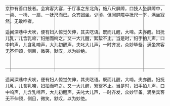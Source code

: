 <div style="
height:15em;border:Silver;
	--line-height:20px;--c:Gray;
	background-size: 10em calc(5*var(--line-height));
background-image:
    linear-gradient(to right, var(--c) 1px, transparent 1px),
		linear-gradient(to bottom, var(--c) 1px, transparent 1px);
	background-position-x:16px;
">

京中有善口技者。会宾客大宴，于厅事之东北角，施八尺屏障，口技人坐屏障中，一桌、一椅、一扇、一抚尺而已。众宾团坐。少顷，但闻屏障中抚尺一下，满坐寂然，无敢哗者。

遥闻深巷中犬吠，便有妇人惊觉欠伸，其夫呓语。既而儿醒，大啼。夫亦醒。妇抚儿乳，儿含乳啼，妇拍而呜之。又一大儿醒，絮絮不止。当是时，妇手拍儿声，口中呜声，儿含乳啼声，大儿初醒声，夫叱大儿声，一时齐发，众妙毕备。满坐宾客无不伸颈，侧目，微笑，默叹，以为妙绝。
</div>

<div style="
height:15em;border:Silver;
--s: 100px; /* control the size */

--_g: #0000 90deg,#eee 0;
background: 
conic-gradient(from 90deg at 2px 2px,var(--_g))
0 0/var(--s) var(--s),
conic-gradient(from 90deg at 1px 1px,var(--_g))
0 0/calc(var(--s)/5) calc(var(--s)/5)*/
">
京中有善口技者。会宾客大宴，于厅事之东北角，施八尺屏障，口技人坐屏障中，一桌、一椅、一扇、一抚尺而已。众宾团坐。少顷，但闻屏障中抚尺一下，满坐寂然，无敢哗者。

遥闻深巷中犬吠，便有妇人惊觉欠伸，其夫呓语。既而儿醒，大啼。夫亦醒。妇抚儿乳，儿含乳啼，妇拍而呜之。又一大儿醒，絮絮不止。当是时，妇手拍儿声，口中呜声，儿含乳啼声，大儿初醒声，夫叱大儿声，一时齐发，众妙毕备。满坐宾客无不伸颈，侧目，微笑，默叹，以为妙绝。
</div>
